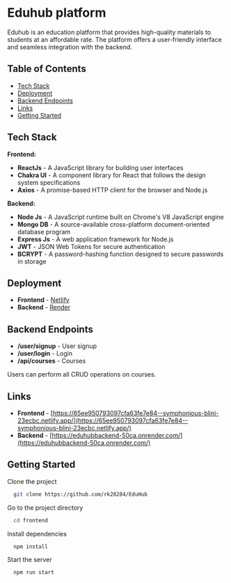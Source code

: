 # Eduhub platform

Eduhub is an education platform that provides high-quality materials to students at an affordable rate. The platform offers a user-friendly interface and seamless integration with the backend.

## Table of Contents

- [Tech Stack](#tech-stack)
- [Deployment](#deployment)
- [Backend Endpoints](#backend-endpoints)
- [Links](#links)
- [Getting Started](#links)
## Tech Stack

**Frontend:**

- **ReactJs** - A JavaScript library for building user interfaces
- **Chakra UI** - A component library for React that follows the design system specifications
- **Axios** - A promise-based HTTP client for the browser and Node.js

**Backend:**

- **Node Js** - A JavaScript runtime built on Chrome's V8 JavaScript engine
- **Mongo DB** - A source-available cross-platform document-oriented database program
- **Express Js** - A web application framework for Node.js
- **JWT** - JSON Web Tokens for secure authentication
- **BCRYPT** - A password-hashing function designed to secure passwords in storage

## Deployment

- **Frontend** - [Netlify](https://www.netlify.com/)
- **Backend** - [Render](https://render.com/)

## Backend Endpoints

- **/user/signup** - User signup
- **/user/login** - Login
- **/api/courses** - Courses

Users can perform all CRUD operations on courses.

## Links

- **Frontend** - [https://65ee950793097cfa63fe7e84--symphonious-blini-23ecbc.netlify.app/](https://65ee950793097cfa63fe7e84--symphonious-blini-23ecbc.netlify.app/)
- **Backend** - [https://eduhubbackend-50ca.onrender.com/](https://eduhubbackend-50ca.onrender.com/)

## Getting Started

Clone the project

```bash
  git clone https://github.com/rk28284/EduHub
```

Go to the project directory

```bash
  cd frontend
```

Install dependencies

```bash
  npm install
```

Start the server

```bash
  npm run start
```
